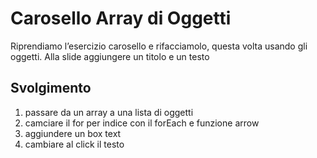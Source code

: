 Carosello Array di Oggetti
===
Riprendiamo l’esercizio carosello e rifacciamolo, questa volta usando gli oggetti.
Alla slide aggiungere un titolo e un testo

##  Svolgimento

1. passare da un array a una lista di oggetti
2. camciare il for per indice con il forEach e funzione arrow
3. aggiundere un box text
4. cambiare al click il testo